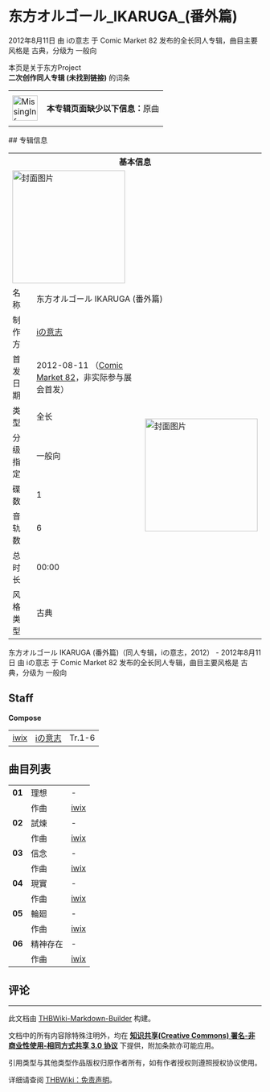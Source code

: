 # 东方オルゴール_IKARUGA_(番外篇)

<!-- source html: G:\repos\THBWiki-Markdown-Builder\THBWikiMarkdown\Temp\main\1\15\ns0%3A%E4%B8%9C%E6%96%B9%E3%82%AA%E3%83%AB%E3%82%B4%E3%83%BC%E3%83%AB_IKARUGA_%28%E7%95%AA%E5%A4%96%E7%AF%87%29.html -->

2012年8月11日 由 iの意志 于 Comic Market 82 发布的全长同人专辑，曲目主要风格是 古典，分级为 一般向

本页是关于东方Project  
 **二次创作同人专辑 (未找到链接)** 的词条
<center>

<table>
<tbody><tr>
<td class="mbox-image"><div style="width: 52px;">
  <a href="./文件-MissingInformation.svg.md" class="image"><img alt="MissingInformation.svg" src="https://upload.thwiki.cc/thumb/8/85/MissingInformation.svg/50px-MissingInformation.svg.png" decoding="async" loading="lazy" width="50" height="50" srcset="https://upload.thwiki.cc/thumb/8/85/MissingInformation.svg/75px-MissingInformation.svg.png 1.5x, https://upload.thwiki.cc/thumb/8/85/MissingInformation.svg/100px-MissingInformation.svg.png 2x" data-file-width="500" data-file-height="500"></a></div></td>
<td class="mbox-text" style=""><br><b>本专辑页面缺少以下信息：</b>原曲<br><br></td>
</tr>
</tbody></table>


</center>
## 专辑信息

<table><tbody><tr><th colspan="3">基本信息</th></tr><tr><td class="cover-artwork-mobile" colspan="2"><a href="./文件-东方オルゴール_IKARUGA_(番外篇)封面.jpg.md" class="image" title="封面图片"><img alt="封面图片" src="https://upload.thwiki.cc/thumb/7/76/%E4%B8%9C%E6%96%B9%E3%82%AA%E3%83%AB%E3%82%B4%E3%83%BC%E3%83%AB_IKARUGA_%28%E7%95%AA%E5%A4%96%E7%AF%87%29%E5%B0%81%E9%9D%A2.jpg/224px-%E4%B8%9C%E6%96%B9%E3%82%AA%E3%83%AB%E3%82%B4%E3%83%BC%E3%83%AB_IKARUGA_%28%E7%95%AA%E5%A4%96%E7%AF%87%29%E5%B0%81%E9%9D%A2.jpg" decoding="async" loading="lazy" width="224" height="224" srcset="https://upload.thwiki.cc/thumb/7/76/%E4%B8%9C%E6%96%B9%E3%82%AA%E3%83%AB%E3%82%B4%E3%83%BC%E3%83%AB_IKARUGA_%28%E7%95%AA%E5%A4%96%E7%AF%87%29%E5%B0%81%E9%9D%A2.jpg/336px-%E4%B8%9C%E6%96%B9%E3%82%AA%E3%83%AB%E3%82%B4%E3%83%BC%E3%83%AB_IKARUGA_%28%E7%95%AA%E5%A4%96%E7%AF%87%29%E5%B0%81%E9%9D%A2.jpg 1.5x, https://upload.thwiki.cc/thumb/7/76/%E4%B8%9C%E6%96%B9%E3%82%AA%E3%83%AB%E3%82%B4%E3%83%BC%E3%83%AB_IKARUGA_%28%E7%95%AA%E5%A4%96%E7%AF%87%29%E5%B0%81%E9%9D%A2.jpg/448px-%E4%B8%9C%E6%96%B9%E3%82%AA%E3%83%AB%E3%82%B4%E3%83%BC%E3%83%AB_IKARUGA_%28%E7%95%AA%E5%A4%96%E7%AF%87%29%E5%B0%81%E9%9D%A2.jpg 2x" data-file-width="540" data-file-height="540"></a></td>
</tr><tr><td class="label">名称</td><td colspan="2"> 东方オルゴール IKARUGA (番外篇) </td></tr><tr><td class="label">制作方</td><td><a href="./iの意志.md" title="iの意志">iの意志</a></td><td class="cover-artwork" rowspan="8" style="min-width:224px;"><a href="./文件-东方オルゴール_IKARUGA_(番外篇)封面.jpg.md" class="image" title="封面图片"><img alt="封面图片" src="https://upload.thwiki.cc/thumb/7/76/%E4%B8%9C%E6%96%B9%E3%82%AA%E3%83%AB%E3%82%B4%E3%83%BC%E3%83%AB_IKARUGA_%28%E7%95%AA%E5%A4%96%E7%AF%87%29%E5%B0%81%E9%9D%A2.jpg/224px-%E4%B8%9C%E6%96%B9%E3%82%AA%E3%83%AB%E3%82%B4%E3%83%BC%E3%83%AB_IKARUGA_%28%E7%95%AA%E5%A4%96%E7%AF%87%29%E5%B0%81%E9%9D%A2.jpg" decoding="async" loading="lazy" width="224" height="224" srcset="https://upload.thwiki.cc/thumb/7/76/%E4%B8%9C%E6%96%B9%E3%82%AA%E3%83%AB%E3%82%B4%E3%83%BC%E3%83%AB_IKARUGA_%28%E7%95%AA%E5%A4%96%E7%AF%87%29%E5%B0%81%E9%9D%A2.jpg/336px-%E4%B8%9C%E6%96%B9%E3%82%AA%E3%83%AB%E3%82%B4%E3%83%BC%E3%83%AB_IKARUGA_%28%E7%95%AA%E5%A4%96%E7%AF%87%29%E5%B0%81%E9%9D%A2.jpg 1.5x, https://upload.thwiki.cc/thumb/7/76/%E4%B8%9C%E6%96%B9%E3%82%AA%E3%83%AB%E3%82%B4%E3%83%BC%E3%83%AB_IKARUGA_%28%E7%95%AA%E5%A4%96%E7%AF%87%29%E5%B0%81%E9%9D%A2.jpg/448px-%E4%B8%9C%E6%96%B9%E3%82%AA%E3%83%AB%E3%82%B4%E3%83%BC%E3%83%AB_IKARUGA_%28%E7%95%AA%E5%A4%96%E7%AF%87%29%E5%B0%81%E9%9D%A2.jpg 2x" data-file-width="540" data-file-height="540"></a></td>
</tr><tr><td class="label">首发日期</td><td>2012-08-11&#160;（<a href="/展会作品列表?e=Comic+Market%2382">Comic Market 82</a>，非实际参与展会首发）</td></tr><tr><td class="label">类型</td><td>全长</td></tr><tr><td class="label">分级指定</td><td>一般向</td></tr><tr><td class="label">碟数</td><td>1</td></tr><tr><td class="label">音轨数</td><td>6</td></tr><tr><td class="label">总时长</td><td>00:00</td></tr><tr><td class="label">风格类型</td><td>古典</td></tr></tbody></table>

东方オルゴール IKARUGA (番外篇)（同人专辑，iの意志，2012） - 2012年8月11日 由 iの意志 于 Comic Market 82 发布的全长同人专辑，曲目主要风格是 古典，分级为 一般向
## Staff
  
 **Compose**   

<table><tbody><tr><td><a href="/index.php?title=iwix&amp;action=edit&amp;redlink=1" class="new" title="iwix（页面不存在）">iwix</a></td><td><a href="./iの意志.md" title="iの意志">iの意志</a></td><td>Tr.1-6</td></tr></tbody></table>


## 曲目列表

<table><tbody><tr><td id="1" class="infoYL"><b>01</b></td><td id="理想" colspan="2" class="title">理想<span class="thcsearchlinks"><a rel="nofollow" class="external text" href="https://cd.thwiki.cc?arrange=iwix&amp;fromwiki=东方オルゴール_IKARUGA_(番外篇)"><span title="搜索相似同人曲"></span></a></span></td><td class="time">-</td></tr><tr><td class="left"></td><td class="label">作曲</td><td class="text" colspan="2"><a href="/index.php?title=iwix&amp;action=edit&amp;redlink=1" class="new" title="iwix（页面不存在）">iwix</a><span class="thcsearchlinks"><a rel="nofollow" class="external text" href="https://cd.thwiki.cc?arrange=，iwix&amp;fromwiki=东方オルゴール_IKARUGA_(番外篇)"><span></span></a></span></td></tr>
<tr><td id="2" class="infoYL"><b>02</b></td><td id="試煉" colspan="2" class="title">試煉<span class="thcsearchlinks"><a rel="nofollow" class="external text" href="https://cd.thwiki.cc?arrange=iwix&amp;fromwiki=东方オルゴール_IKARUGA_(番外篇)"><span title="搜索相似同人曲"></span></a></span></td><td class="time">-</td></tr><tr><td class="left"></td><td class="label">作曲</td><td class="text" colspan="2"><a href="/index.php?title=iwix&amp;action=edit&amp;redlink=1" class="new" title="iwix（页面不存在）">iwix</a><span class="thcsearchlinks"><a rel="nofollow" class="external text" href="https://cd.thwiki.cc?arrange=，iwix&amp;fromwiki=东方オルゴール_IKARUGA_(番外篇)"><span></span></a></span></td></tr>
<tr><td id="3" class="infoYL"><b>03</b></td><td id="信念" colspan="2" class="title">信念<span class="thcsearchlinks"><a rel="nofollow" class="external text" href="https://cd.thwiki.cc?arrange=iwix&amp;fromwiki=东方オルゴール_IKARUGA_(番外篇)"><span title="搜索相似同人曲"></span></a></span></td><td class="time">-</td></tr><tr><td class="left"></td><td class="label">作曲</td><td class="text" colspan="2"><a href="/index.php?title=iwix&amp;action=edit&amp;redlink=1" class="new" title="iwix（页面不存在）">iwix</a><span class="thcsearchlinks"><a rel="nofollow" class="external text" href="https://cd.thwiki.cc?arrange=，iwix&amp;fromwiki=东方オルゴール_IKARUGA_(番外篇)"><span></span></a></span></td></tr>
<tr><td id="4" class="infoYL"><b>04</b></td><td id="現實" colspan="2" class="title">現實<span class="thcsearchlinks"><a rel="nofollow" class="external text" href="https://cd.thwiki.cc?arrange=iwix&amp;fromwiki=东方オルゴール_IKARUGA_(番外篇)"><span title="搜索相似同人曲"></span></a></span></td><td class="time">-</td></tr><tr><td class="left"></td><td class="label">作曲</td><td class="text" colspan="2"><a href="/index.php?title=iwix&amp;action=edit&amp;redlink=1" class="new" title="iwix（页面不存在）">iwix</a><span class="thcsearchlinks"><a rel="nofollow" class="external text" href="https://cd.thwiki.cc?arrange=，iwix&amp;fromwiki=东方オルゴール_IKARUGA_(番外篇)"><span></span></a></span></td></tr>
<tr><td id="5" class="infoYL"><b>05</b></td><td id="輪廻" colspan="2" class="title">輪廻<span class="thcsearchlinks"><a rel="nofollow" class="external text" href="https://cd.thwiki.cc?arrange=iwix&amp;fromwiki=东方オルゴール_IKARUGA_(番外篇)"><span title="搜索相似同人曲"></span></a></span></td><td class="time">-</td></tr><tr><td class="left"></td><td class="label">作曲</td><td class="text" colspan="2"><a href="/index.php?title=iwix&amp;action=edit&amp;redlink=1" class="new" title="iwix（页面不存在）">iwix</a><span class="thcsearchlinks"><a rel="nofollow" class="external text" href="https://cd.thwiki.cc?arrange=，iwix&amp;fromwiki=东方オルゴール_IKARUGA_(番外篇)"><span></span></a></span></td></tr>
<tr><td id="6" class="infoYL"><b>06</b></td><td id="精神存在" colspan="2" class="title">精神存在<span class="thcsearchlinks"><a rel="nofollow" class="external text" href="https://cd.thwiki.cc?arrange=iwix&amp;fromwiki=东方オルゴール_IKARUGA_(番外篇)"><span title="搜索相似同人曲"></span></a></span></td><td class="time">-</td></tr><tr><td class="left"></td><td class="label">作曲</td><td class="text" colspan="2"><a href="/index.php?title=iwix&amp;action=edit&amp;redlink=1" class="new" title="iwix（页面不存在）">iwix</a><span class="thcsearchlinks"><a rel="nofollow" class="external text" href="https://cd.thwiki.cc?arrange=，iwix&amp;fromwiki=东方オルゴール_IKARUGA_(番外篇)"><span></span></a></span></td></tr></tbody></table>


## 评论




---

此文档由 [THBWiki-Markdown-Builder](https://github.com/Delsin-Yu/THBWiki-Markdown-Builder) 构建。

文档中的所有内容除特殊注明外，均在 [**知识共享(Creative Commons) 署名-非商业性使用-相同方式共享 3.0 协议**](https://creativecommons.org/licenses/by-sa/3.0/deed.zh-hans) 下提供，附加条款亦可能应用。

引用类型与其他类型作品版权归原作者所有，如有作者授权则遵照授权协议使用。

详细请查阅 [THBWiki：免责声明](https://thbwiki.cc/THBWiki:%E5%85%8D%E8%B4%A3%E5%A3%B0%E6%98%8E)。

